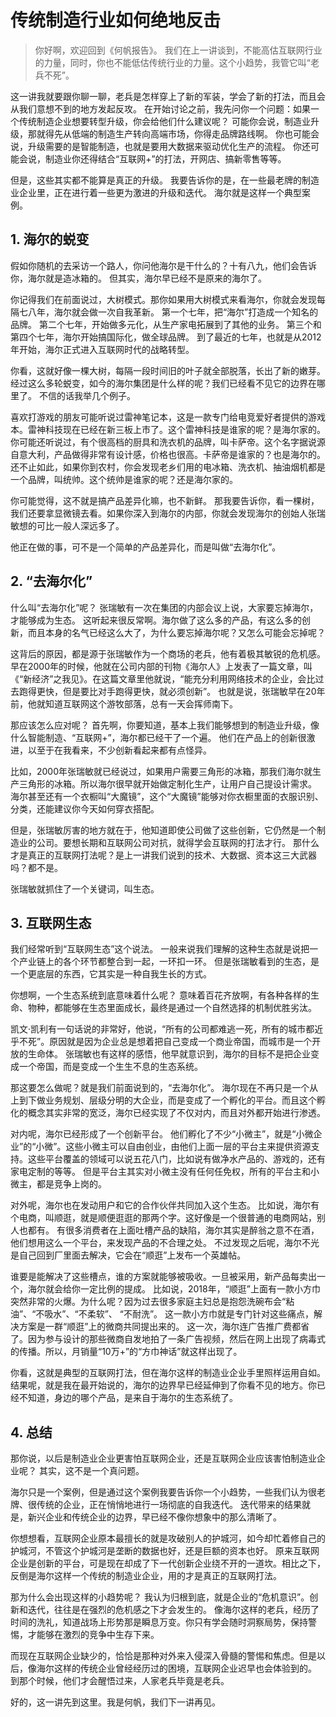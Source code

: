 # 传统制造行业如何绝地反击

>你好啊，欢迎回到《何帆报告》。
我们在上一讲谈到，不能高估互联网行业的力量，同时，你也不能低估传统行业的力量。这个小趋势，我管它叫“老兵不死”。

这一讲我就要跟你聊一聊，老兵是怎样穿上了新的军装，学会了新的打法，而且会从我们意想不到的地方发起反攻。
在开始讨论之前，我先问你一个问题：如果一个传统制造企业想要转型升级，你会给他们什么建议呢？
可能你会说，制造业升级，那就得先从低端的制造生产转向高端市场，你得走品牌路线啊。
你也可能会说，升级需要的是智能制造，也就是要用大数据来驱动优化生产的流程。
你还可能会说，制造业你还得结合“互联网+”的打法，开网店、搞新零售等等。

但是，这些其实都不能算是真正的升级。
我要告诉你的是，在一些最老牌的制造业企业里，正在进行着一些更为激进的升级和迭代。
海尔就是这样一个典型案例。

## 1. 海尔的蜕变

假如你随机的去采访一个路人，你问他海尔是干什么的？十有八九，他们会告诉你，海尔就是造冰箱的。
但其实，海尔早已经不是原来的海尔了。

你记得我们在前面说过，大树模式。那你如果用大树模式来看海尔，你就会发现每隔七八年，海尔就会做一次自我革新。
第一个七年，把“海尔”打造成一个知名的品牌。
第二个七年，开始做多元化，从生产家电拓展到了其他的业务。
第三个和第四个七年，海尔开始搞国际化，做全球品牌。
到了最近的七年，也就是从2012年开始，海尔正式进入互联网时代的战略转型。

你看，这就好像一棵大树，每隔一段时间旧的叶子就全部脱落，长出了新的嫩芽。
经过这么多轮蜕变，如今的海尔集团是什么样的呢？我们已经看不见它的边界在哪里了。
不信的话我举几个例子。

喜欢打游戏的朋友可能听说过雷神笔记本，这是一款专门给电竞爱好者提供的游戏本。雷神科技现在已经在新三板上市了。这个雷神科技是谁家的呢？是海尔家的。
你可能还听说过，有个很高档的厨具和洗衣机的品牌，叫卡萨帝。这个名字据说源自意大利，产品做得非常有设计感，价格也很高。卡萨帝是谁家的？也是海尔的。
还不止如此，如果你到农村，你会发现老乡们用的电冰箱、洗衣机、抽油烟机都是一个品牌，叫统帅。这个统帅是谁家的呢？还是海尔家的。

你可能觉得，这不就是搞产品差异化嘛，也不新鲜。
那我要告诉你，看一棵树，我们还要拿显微镜去看。如果你深入到海尔的内部，你就会发现海尔的创始人张瑞敏想的可比一般人深远多了。

他正在做的事，可不是一个简单的产品差异化，而是叫做“去海尔化”。

## 2. “去海尔化”

什么叫“去海尔化”呢？
张瑞敏有一次在集团的内部会议上说，大家要忘掉海尔，才能够成为生态。
这听起来很反常啊。海尔做了这么多的产品，有这么多的创新，而且本身的名气已经这么大了，为什么要忘掉海尔呢？又怎么可能会忘掉呢？

这背后的原因，都是源于张瑞敏作为一个商场的老兵，他有着极其敏锐的危机感。
早在2000年的时候，他就在公司内部的刊物《海尔人》上发表了一篇文章，叫《“新经济”之我见》。在这篇文章里他就说，“能充分利用网络技术的企业，会比过去跑得更快，但是要比对手跑得更快，就必须创新”。
也就是说，张瑞敏早在20年前，他就知道互联网这个游牧部落，总有一天会挥师南下。

那应该怎么应对呢？
首先啊，你要知道，基本上我们能够想到的制造业升级，像什么智能制造、“互联网+”，海尔都已经干了一个遍。
他们在产品上的创新很激进，以至于在我看来，不少创新看起来都有点怪异。

比如，2000年张瑞敏就已经说过，如果用户需要三角形的冰箱，那我们海尔就生产三角形的冰箱。所以海尔很早就开始做定制化生产，让用户自己提设计需求。
海尔甚至还有一个衣橱叫“大魔镜”，这个“大魔镜”能够对你衣橱里面的衣服识别、分类，还能建议你今天如何穿衣搭配。

但是，张瑞敏厉害的地方就在于，他知道即使公司做了这些创新，它仍然是一个制造业的公司。要想长期和互联网公司对抗，就得学会互联网的打法才行。
那什么才是真正的互联网打法呢？是上一讲我们说到的技术、大数据、资本这三大武器吗？都不是。

张瑞敏就抓住了一个关键词，叫生态。

## 3. 互联网生态

我们经常听到“互联网生态”这个说法。
一般来说我们理解的这种生态就是说把一个产业链上的各个环节都整合到一起，一环扣一环。
但是张瑞敏看到的生态，是一个更底层的东西，它其实是一种自我生长的方式。

你想啊，一个生态系统到底意味着什么呢？
意味着百花齐放啊，有各种各样的生命、物种，都能够在生态里面成长，最终是通过一个自然选择的机制优胜劣汰。

凯文·凯利有一句话说的非常好，他说，“所有的公司都难逃一死，所有的城市都近乎不死”。原因就是因为企业总是想着把自己变成一个商业帝国，而城市是一个开放的生命体。
张瑞敏也有这样的感悟，他早就意识到，海尔的目标不是把企业变成一个帝国，而是变成一个生生不息的生态系统。

那这要怎么做呢？就是我们前面说到的，“去海尔化”。
海尔现在不再只是一个从上到下做业务规划、层级分明的大企业，而是变成了一个孵化的平台。而且这个孵化的概念其实非常的宽泛，海尔已经实现了不仅对内，而且对外都开始进行渗透。

对内呢，海尔已经形成了一个创新平台。
他们孵化了不少“小微主”，就是“小微企业”的“小微”。这些小微主可以自由创业，由他们上面一层的平台主来提供资源支持。这些平台覆盖的领域可以说五花八门，比如说有做净水产品的、游戏的，还有家电定制的等等。
但是平台主其实对小微主没有任何任免权，所有的平台主和小微主，都是竞争上岗的。

对外呢，海尔也在发动用户和它的合作伙伴共同加入这个生态。
比如说，海尔有个电商，叫顺逛，就是顺便逛逛的那两个字。这好像是一个很普通的电商网站，别人也都有。
有很多消费者在上面吐槽产品的缺陷，海尔其实是醉翁之意不在酒，他们想用这么一个平台，来发现产品的不合理之处。
不过发现之后呢，海尔不光是自己回到厂里面去解决，它会在“顺逛”上发布一个英雄帖。

谁要是能解决了这些槽点，谁的方案就能够被吸收。一旦被采用，新产品每卖出一个，海尔就会给你一定比例的提成。
比如说，2018年，“顺逛”上面有一款小方巾突然非常的火爆。为什么呢？因为过去很多家庭主妇总是抱怨洗碗布会“粘油”、“不吸水”、“不柔软”、 “不耐洗”。
这一款小方巾就是专门针对这些痛点，解决方案是一群“顺逛”上的微商共同提出来的。
这一次，海尔连广告推广费都省了。因为参与设计的那些微商自发地拍了一条广告视频，然后在网上出现了病毒式的传播。所以，月销量“10万+”的“方巾神话”就这样出现了。

你看，这就是典型的互联网打法，但在海尔这样的制造业企业手里照样运用自如。
结果呢，就是我在最开始说的，海尔的边界早已经延伸到了你看不见的地方。你已经不知道，身边的哪个产品，是来自于海尔的生态系统了。

## 4. 总结

那你说，以后是制造业企业更害怕互联网企业，还是互联网企业应该害怕制造业企业呢？
其实，这不是一个真问题。

海尔只是一个案例，但是通过这个案例我要告诉你一个小趋势，一些我们认为很老牌、很传统的企业，正在悄悄地进行一场彻底的自我迭代。
迭代带来的结果就是，新兴企业和传统企业的边界，早已经不像你想象中的那么清晰了。

你想想看，互联网企业原本最擅长的就是攻破别人的护城河，如今却忙着修自己的护城河，不管这个护城河是垄断的数据也好，还是巨额的资本也好。
原来互联网企业是创新的平台，可是现在却成了下一代创新企业绕不开的一道坎。相比之下，反倒是海尔这样一个传统的制造业企业，用的才是真正的互联网打法。

那为什么会出现这样的小趋势呢？
我认为归根到底，就是企业的“危机意识”。创新和迭代，往往是在强烈的危机感之下才会发生的。
像海尔这样的老兵，经历了时间的洗礼，知道战场上形势那是瞬息万变。你只有学会随时洞察局势，保持警惕，才能够在激烈的竞争中生存下来。

而现在互联网企业缺少的，恰恰是那种对外来入侵深入骨髓的警惕和焦虑。但是以后，像海尔这样的传统企业曾经经历过的困境，互联网企业迟早也会体验到的。
到那个时候，他们才会醒悟过来，人家老兵毕竟是老兵。

好的，这一讲先到这里。我是何帆，我们下一讲再见。